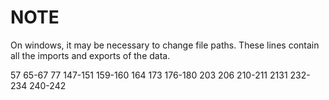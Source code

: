 # NOTE 

On windows, it may be necessary to change file paths. These lines contain all the imports and exports of the data.

57
65-67
77
147-151
159-160
164
173
176-180
203
206
210-211
2131
232-234
240-242